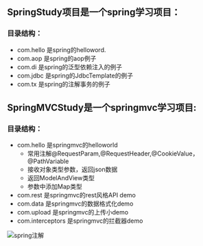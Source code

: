 ## SpringStudy项目是一个spring学习项目：
### 目录结构：
* com.hello 是spring的helloword.
* com.aop   是spring的aop例子
* com.di    是spring的泛型依赖注入的例子
* com.jdbc  是spring的JdbcTemplate的例子
* com.tx    是spring的注解事务的例子

## SpringMVCStudy是一个springmvc学习项目:
### 目录结构：
* com.hello 是springmvc的helloworld
  * 常用注解@RequestParam,@RequestHeader,@CookieValue，@PathVariable
  * 接收对象类型参数，返回json数据
  * 返回ModelAndView类型
  * 参数中添加Map类型
* com.rest 是springmvc的rest风格API demo
* com.data 是springmvc的数据格式化demo
* com.upload 是springmvc的上传小demo
* com.interceptors 是springmvc的拦截器demo



![spring注解](
https://github.com/wutao-boy/study-spring-demo/blob/master/%E8%B5%84%E6%96%99/Spring%E6%B3%A8%E8%A7%A3%E9%A9%B1%E5%8A%A8%E5%BC%80%E5%8F%91.PNG
)
